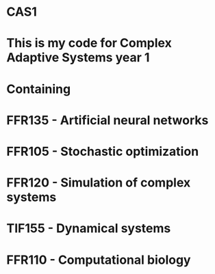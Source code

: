 # CAS1
# This is my code for Complex Adaptive Systems year 1
# Containing 
# FFR135 - Artificial neural networks
# FFR105 - Stochastic optimization
# FFR120 - Simulation of complex systems
# TIF155 - Dynamical systems
# FFR110 - Computational biology